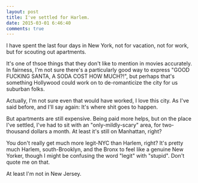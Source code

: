 ```yaml
---
layout: post
title: I've settled for Harlem.
date: 2015-03-01 6:46:40
comments: true
---
```


I have spent the last four days in New York, not for vacation, not for work, but for scouting out apartments.

It's one of thsoe things that they don't like to mention in movies accurately.  In fairness, I'm not sure there's a particularly good way to express "GOOD FUCKING SANTA, A SODA COST HOW MUCH?!", but perhaps that's something Hollywood could work on to de-romanticize the city for us suburban folks.

Actually, I'm not sure even that would have worked, I love this city.  As I've said before, and I'll say again: It's where shit goes to happen.

But apartments are still expensive.  Being paid more helps, but on the place I've settled, I've had to sit with an "only-mildly-scary" area, for two-thousand dollars a month.  At least it's still on Manhattan, right?

You don't really get much more legit-NYC than Harlem, right?  It's pretty much Harlem, south-Brooklyn, and the Bronx to feel like a genuine New Yorker, though I might be confusing the word "legit" with "stupid".  Don't quote me on that.

At least I'm not in New Jersey.
